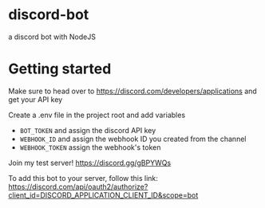 # discord-bot

a discord bot with NodeJS

# Getting started

Make sure to head over to https://discord.com/developers/applications and get your API key

Create a .env file in the project root and add variables

-   `BOT_TOKEN` and assign the discord API key
-   `WEBHOOK_ID` and assign the webhook ID you created from the channel
-   `WEBHOOK_TOKEN` assign the webhook's token

Join my test server! https://discord.gg/gBPYWQs

To add this bot to your server, follow this link: https://discord.com/api/oauth2/authorize?client_id=DISCORD_APPLICATION_CLIENT_ID&scope=bot
